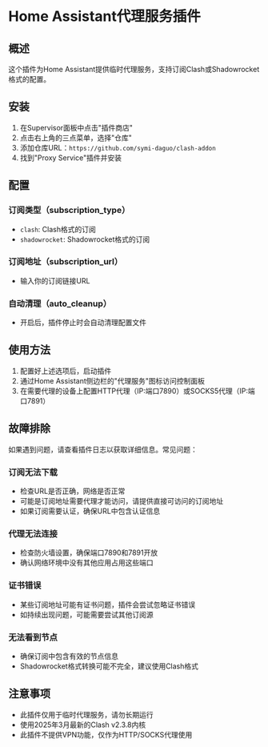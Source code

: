 # Home Assistant代理服务插件

## 概述

这个插件为Home Assistant提供临时代理服务，支持订阅Clash或Shadowrocket格式的配置。

## 安装

1. 在Supervisor面板中点击"插件商店"
2. 点击右上角的三点菜单，选择"仓库"
3. 添加仓库URL：`https://github.com/symi-daguo/clash-addon`
4. 找到"Proxy Service"插件并安装

## 配置

### 订阅类型（subscription_type）
- `clash`: Clash格式的订阅
- `shadowrocket`: Shadowrocket格式的订阅

### 订阅地址（subscription_url）
- 输入你的订阅链接URL

### 自动清理（auto_cleanup）
- 开启后，插件停止时会自动清理配置文件

## 使用方法

1. 配置好上述选项后，启动插件
2. 通过Home Assistant侧边栏的"代理服务"图标访问控制面板
3. 在需要代理的设备上配置HTTP代理（IP:端口7890）或SOCKS5代理（IP:端口7891）

## 故障排除

如果遇到问题，请查看插件日志以获取详细信息。常见问题：

### 订阅无法下载
- 检查URL是否正确，网络是否正常
- 可能是订阅地址需要代理才能访问，请提供直接可访问的订阅地址
- 如果订阅需要认证，确保URL中包含认证信息

### 代理无法连接
- 检查防火墙设置，确保端口7890和7891开放
- 确认网络环境中没有其他应用占用这些端口

### 证书错误
- 某些订阅地址可能有证书问题，插件会尝试忽略证书错误
- 如持续出现问题，可能需要尝试其他订阅源

### 无法看到节点
- 确保订阅中包含有效的节点信息
- Shadowrocket格式转换可能不完全，建议使用Clash格式

## 注意事项

- 此插件仅用于临时代理服务，请勿长期运行
- 使用2025年3月最新的Clash v2.3.8内核
- 此插件不提供VPN功能，仅作为HTTP/SOCKS代理使用
